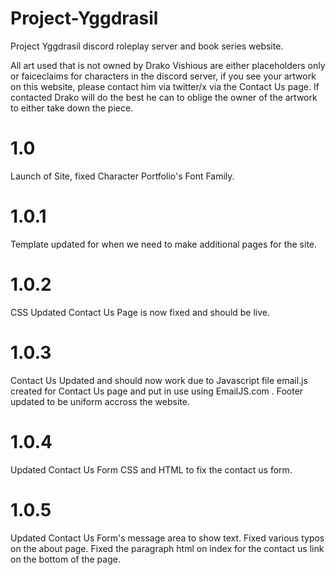 # Project-Yggdrasil

Project Yggdrasil discord roleplay server and book series website.

All art used that is not owned by Drako Vishious are either placeholders only or faiceclaims for characters in the discord server, if you see your artwork on this website, please contact him via twitter/x via the Contact Us page. If contacted Drako will do the best he can to oblige the owner of the artwork to either take down the piece.

# 1.0

Launch of Site, fixed Character Portfolio's Font Family.

# 1.0.1

Template updated for when we need to make additional pages for the site.

# 1.0.2

CSS Updated
Contact Us Page is now fixed and should be live.

# 1.0.3

Contact Us Updated and should now work due to Javascript file email.js created for Contact Us page and put in use using EmailJS.com .
Footer updated to be uniform accross the website.

# 1.0.4

Updated Contact Us Form CSS and HTML to fix the contact us form.

# 1.0.5

Updated Contact Us Form's message area to show text. Fixed various typos on the about page. Fixed the paragraph html on index for the contact us link on the bottom of the page.
